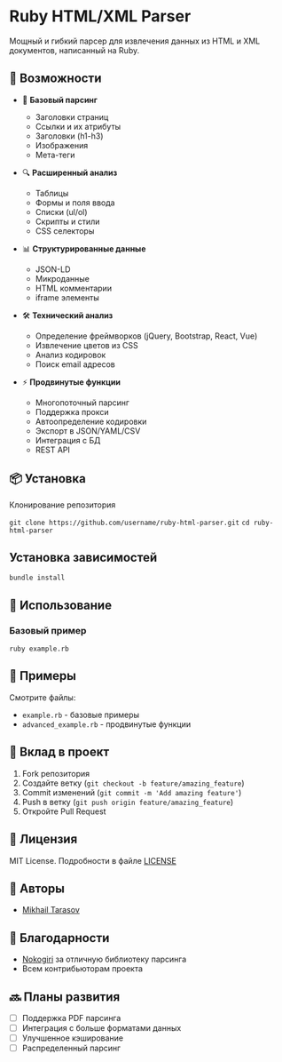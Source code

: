 # Ruby HTML/XML Parser

Мощный и гибкий парсер для извлечения данных из HTML и XML документов, написанный на Ruby.

## 🚀 Возможности

- 📄 **Базовый парсинг**
  - Заголовки страниц
  - Ссылки и их атрибуты
  - Заголовки (h1-h3)
  - Изображения
  - Мета-теги

- 🔍 **Расширенный анализ**
  - Таблицы
  - Формы и поля ввода
  - Списки (ul/ol)
  - Скрипты и стили
  - CSS селекторы

- 📊 **Структурированные данные**
  - JSON-LD
  - Микроданные
  - HTML комментарии
  - iframe элементы

- 🛠 **Технический анализ**
  - Определение фреймворков (jQuery, Bootstrap, React, Vue)
  - Извлечение цветов из CSS
  - Анализ кодировок
  - Поиск email адресов

- ⚡ **Продвинутые функции**
  - Многопоточный парсинг
  - Поддержка прокси
  - Автоопределение кодировки
  - Экспорт в JSON/YAML/CSV
  - Интеграция с БД
  - REST API

## 📦 Установка

Клонирование репозитория

`git clone https://github.com/username/ruby-html-parser.git`
`cd ruby-html-parser`

## Установка зависимостей

`bundle install`


## 🎯 Использование

### Базовый пример

`ruby example.rb`

## 📝 Примеры

Смотрите файлы:
- `example.rb` - базовые примеры
- `advanced_example.rb` - продвинутые функции

## 🤝 Вклад в проект

1. Fork репозитория
2. Создайте ветку (`git checkout -b feature/amazing_feature`)
3. Commit изменений (`git commit -m 'Add amazing feature'`)
4. Push в ветку (`git push origin feature/amazing_feature`)
5. Откройте Pull Request

## 📄 Лицензия

MIT License. Подробности в файле [LICENSE](LICENSE)

## 👥 Авторы

- [Mikhail Tarasov]((https://github.com/timcore1))

## 🙏 Благодарности

- [Nokogiri](https://nokogiri.org/) за отличную библиотеку парсинга
- Всем контрибьюторам проекта


## 🔜 Планы развития

- [ ] Поддержка PDF парсинга
- [ ] Интеграция с больше форматами данных
- [ ] Улучшенное кэширование
- [ ] Распределенный парсинг
